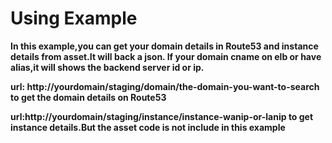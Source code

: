 # Using Example #

**In this example,you can get your domain details in Route53 and instance details from asset.It will back a json. If your domain cname  on elb or have alias,it will shows the backend server id or ip.**

**url: http://yourdomain/staging/domain/the-domain-you-want-to-search  to get the domain details on Route53**

**url:http://yourdomain/staging/instance/instance-wanip-or-lanip to get instance details.But the asset code is not include in this example**

